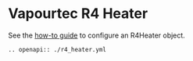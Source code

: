 # Vapourtec R4 Heater
See the [how-to guide](../../devices/technical/r4_heater.md) to configure an R4Heater object.

```{eval-rst}
.. openapi:: ./r4_heater.yml
```
